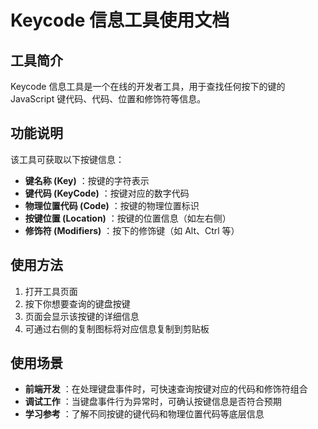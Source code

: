 # Keycode 信息工具使用文档

## 工具简介

Keycode 信息工具是一个在线的开发者工具，用于查找任何按下的键的 JavaScript 键代码、代码、位置和修饰符等信息。

## 功能说明

该工具可获取以下按键信息：
- **键名称 (Key)** ：按键的字符表示
- **键代码 (KeyCode)** ：按键对应的数字代码
- **物理位置代码 (Code)** ：按键的物理位置标识
- **按键位置 (Location)** ：按键的位置信息（如左右侧）
- **修饰符 (Modifiers)** ：按下的修饰键（如 Alt、Ctrl 等）

## 使用方法

1. 打开工具页面
2. 按下你想要查询的键盘按键
3. 页面会显示该按键的详细信息
4. 可通过右侧的复制图标将对应信息复制到剪贴板

## 使用场景

- **前端开发** ：在处理键盘事件时，可快速查询按键对应的代码和修饰符组合
- **调试工作** ：当键盘事件行为异常时，可确认按键信息是否符合预期
- **学习参考** ：了解不同按键的键代码和物理位置代码等底层信息